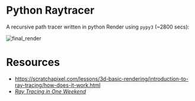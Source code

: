 # Python Raytracer
A recursive path tracer written in python
Render using `pypy3` (~2800 secs):

![final_render](https://github.com/RW-77/python-raytracer/assets/79298723/8b4a3538-74fc-43e5-bdf6-6959dac1badb)

# Resources
- https://scratchapixel.com/lessons/3d-basic-rendering/introduction-to-ray-tracing/how-does-it-work.html
- [_Ray Tracing in One Weekend_](https://raytracing.github.io/books/RayTracingInOneWeekend.html)

